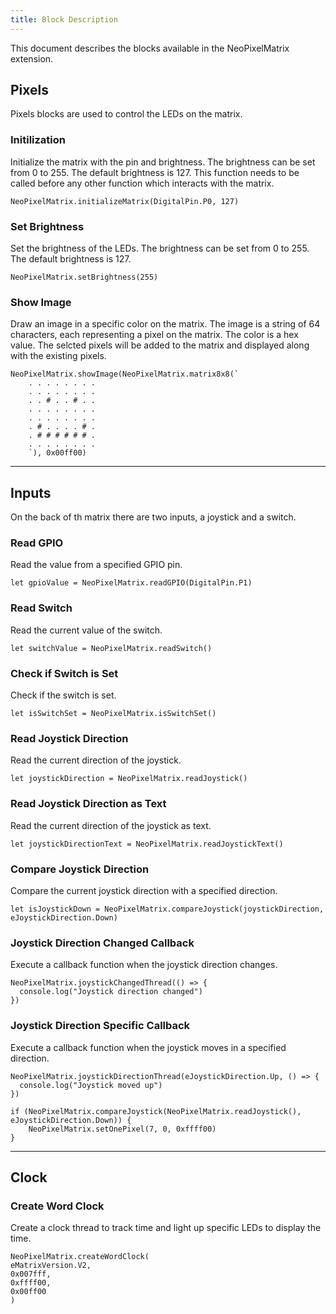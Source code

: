 ```yaml
---
title: Block Description
---
```



This document describes the blocks available in the NeoPixelMatrix extension.

## Pixels

Pixels blocks are used to control the LEDs on the matrix. 

### Initilization

Initialize the matrix with the pin and brightness. The brightness can be set from 0 to 255. The default brightness is 127. This function needs to be called before any other function which interacts with the matrix.

```blocks	
NeoPixelMatrix.initializeMatrix(DigitalPin.P0, 127)
```



### Set Brightness

Set the brightness of the LEDs. The brightness can be set from 0 to 255. The default brightness is 127.

```blocks	
NeoPixelMatrix.setBrightness(255)
```

### Show Image

Draw an image in a specific color on the matrix. The image is a string of 64 characters, each representing a pixel on the matrix. The color is a hex value. 
The selcted pixels will be added to the matrix and displayed along with the existing pixels. 

```blocks	
NeoPixelMatrix.showImage(NeoPixelMatrix.matrix8x8(`
    . . . . . . . .
    . . . . . . . .
    . . # . . # . .
    . . . . . . . .
    . . . . . . . .
    . # . . . . # .
    . # # # # # # .
    . . . . . . . .
    `), 0x00ff00)
```

---
## Inputs
On the back of th matrix there are two inputs, a joystick and a switch.


### Read GPIO

Read the value from a specified GPIO pin.

```blocks
let gpioValue = NeoPixelMatrix.readGPIO(DigitalPin.P1)
```

### Read Switch

Read the current value of the switch.

```blocks
let switchValue = NeoPixelMatrix.readSwitch()
```

### Check if Switch is Set

Check if the switch is set.

```blocks
let isSwitchSet = NeoPixelMatrix.isSwitchSet()
```

### Read Joystick Direction

Read the current direction of the joystick.

```blocks
let joystickDirection = NeoPixelMatrix.readJoystick()
```

### Read Joystick Direction as Text

Read the current direction of the joystick as text.

```blocks
let joystickDirectionText = NeoPixelMatrix.readJoystickText()
```

### Compare Joystick Direction

Compare the current joystick direction with a specified direction.

```blocks
let isJoystickDown = NeoPixelMatrix.compareJoystick(joystickDirection, eJoystickDirection.Down)
```

### Joystick Direction Changed Callback

Execute a callback function when the joystick direction changes.

```blocks
NeoPixelMatrix.joystickChangedThread(() => {
  console.log("Joystick direction changed")
})
```

### Joystick Direction Specific Callback

Execute a callback function when the joystick moves in a specified direction.

```blocks
NeoPixelMatrix.joystickDirectionThread(eJoystickDirection.Up, () => {
  console.log("Joystick moved up")
})
```


```blocks	
if (NeoPixelMatrix.compareJoystick(NeoPixelMatrix.readJoystick(), eJoystickDirection.Down)) {
    NeoPixelMatrix.setOnePixel(7, 0, 0xffff00)
}
```


---
## Clock

### Create Word Clock

Create a clock thread to track time and light up specific LEDs to display the time.

```blocks	
NeoPixelMatrix.createWordClock(
eMatrixVersion.V2,
0x007fff,
0xffff00,
0x00ff00
)
```



<script src="https://makecode.com/gh-pages-embed.js"></script><script>makeCodeRender("{{ site.makecode.home_url }}", "{{ site.github.owner_name }}/{{ site.github.repository_name }}");</script>